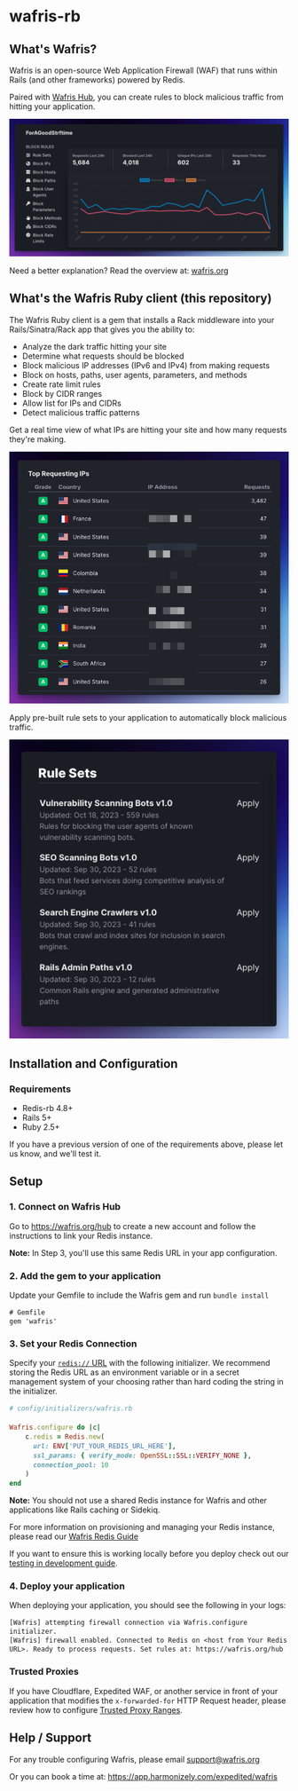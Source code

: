 # wafris-rb

## What's Wafris?
Wafris is an open-source Web Application Firewall (WAF) that runs within Rails (and other frameworks) powered by Redis. 

Paired with [Wafris Hub](https://wafris.org/hub), you can create rules to block malicious traffic from hitting your application.

![Rules and Graph](docs/rules-and-graph.png)

Need a better explanation? Read the overview at: [wafris.org](https://wafris.org)

## What's the Wafris Ruby client (this repository)

The Wafris Ruby client is a gem that installs a Rack middleware into your Rails/Sinatra/Rack app that gives you the ability to:

- Analyze the dark traffic hitting your site
- Determine what requests should be blocked
- Block malicious IP addresses (IPv6 and IPv4) from making requests
- Block on hosts, paths, user agents, parameters, and methods
- Create rate limit rules
- Block by CIDR ranges
- Allow list for IPs and CIDRs
- Detect malicious traffic patterns

Get a real time view of what IPs are hitting your site and how many requests they're making.

![Top IPs](docs/top-ips.png)


Apply pre-built rule sets to your application to automatically block malicious traffic.

![Rule Sets](docs/rule-sets.png)


## Installation and Configuration

### Requirements
- Redis-rb 4.8+
- Rails 5+
- Ruby 2.5+

If you have a previous version of one of the requirements above, please let us know, and we'll test it.

## Setup


### 1. Connect on Wafris Hub

Go to https://wafris.org/hub to create a new account and
follow the instructions to link your Redis instance.

**Note:** In Step 3, you'll use this same Redis URL in your app configuration.

### 2. Add the gem to your application

Update your Gemfile to include the Wafris gem and run 
`bundle install`

```
# Gemfile
gem 'wafris'
```

### 3. Set your Redis Connection

Specify your [`redis://` URL][redis-url] with the following initializer. We recommend storing the Redis URL as an environment variable or in a secret management system of your choosing rather than hard coding the string in the initializer.

```ruby
# config/initializers/wafris.rb

Wafris.configure do |c|
    c.redis = Redis.new(
      url: ENV['PUT_YOUR_REDIS_URL_HERE'],
      ssl_params: { verify_mode: OpenSSL::SSL::VERIFY_NONE },
      connection_pool: 10
    )
end
```

**Note:** You should not use a shared Redis instance for Wafris and other applications like Rails caching or Sidekiq.

For more information on provisioning and managing your Redis instance, please read our [Wafris Redis Guide](https://wafris.org/guides/redis-provisioning)

If you want to ensure this is working locally before you deploy check out our [testing in development guide](docs/testing-in-dev.md).

### 4. Deploy your application

When deploying your application, you should see the following in your logs:

```
[Wafris] attempting firewall connection via Wafris.configure initializer.
[Wafris] firewall enabled. Connected to Redis on <host from Your Redis URL>. Ready to process requests. Set rules at: https://wafris.org/hub
```

### Trusted Proxies

If you have Cloudflare, Expedited WAF, or another service in front of your application that modifies the `x-forwarded-for` HTTP Request header, please review how to configure [Trusted Proxy Ranges](docs/trusted-proxies.md).

## Help / Support

For any trouble configuring Wafris, please email [support@wafris.org](mailto:support@wafris.org)

Or you can book a time at: https://app.harmonizely.com/expedited/wafris

<img src='https://uptimer.expeditedsecurity.com/wafris-rb' width='0' height='0'>

[redis-url]: https://www.iana.org/assignments/uri-schemes/prov/redis
